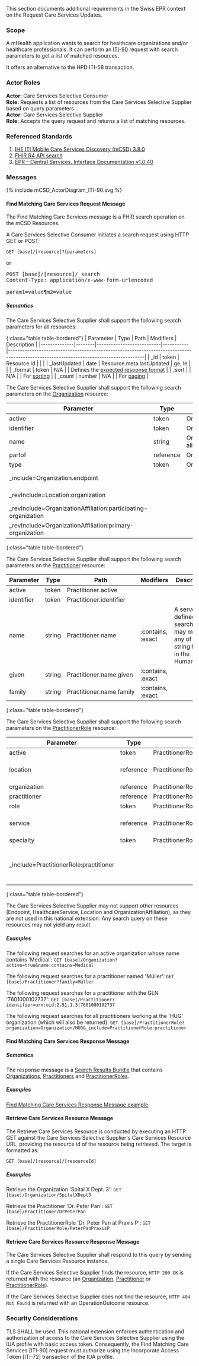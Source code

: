This section documents additional requirements in the Swiss EPR context on the Request Care Services Updates.

### Scope

A mHealth application wants to search for healthcare organizations and/or healthcare professionals. It can perform an
[ITI-90](iti-90.html) request with search parameters to get a list of matched resources.

It offers an alternative to the HPD ITI-58 transaction.

### Actor Roles

**Actor:** Care Services Selective Consumer<br>
**Role:** Requests a list of resources from the Care Services Selective Supplier based on query parameters.<br>
**Actor:** Care Services Selective Supplier<br>
**Role:** Accepts the query request and returns a list of matching resources.<br>

### Referenced Standards

1. [IHE ITI Mobile Care Services Discovery (mCSD) 3.8.0](https://profiles.ihe.net/ITI/mCSD/3.8.0/)<br>
2. [FHIR R4 API search](http://hl7.org/fhir/R4/http.html#search)<br>
3. [EPR – Central Services, Interface Documentation v1.0.40](https://www.e-health-suisse.ch/en/technik-semantik/epr-projectathon/epr-programming-aids/relevant-specifications.html#CentServRes)

### Messages

<div>{% include mCSD_ActorDiagram_ITI-90.svg %}</div>

#### Find Matching Care Services Request Message

The Find Matching Care Services message is a FHIR search operation on the mCSD Resources.

A Care Services Selective Consumer initiates a search request using HTTP GET or POST:

`GET [base]/[resource]?[parameters]`

or
<pre>
POST [base]/[resource]/_search
Content-Type: application/x-www-form-urlencoded

param1=value&param2=value
</pre>

##### Semantics

The Care Services Selective Supplier shall support the following search parameters for all resources:

{:class="table table-bordered"}
| Parameter    | Type   | Path                      | Modifiers | Description                                                                                                                           |
|--------------|--------|---------------------------|-----------|---------------------------------------------------------------------------------------------------------------------------------------|
| _id          | token  | Resource.id               |           |                                                                                                                                       |
| _lastUpdated | date   | Resource.meta.lastUpdated | ge, le    |                                                                                                                                       |
| _format      | token  | N/A                       |           | Defines the [expected response format](https://profiles.ihe.net/ITI/TF/Volume2/ch-Z.html#z.6-populating-the-expected-response-format) |
| _sort        |        | N/A                       |           | For [sorting](https://www.hl7.org/fhir/R4/search.html#sort)                                                                           |
| _count       | number | N/A                       |           | For [paging](https://www.hl7.org/fhir/R4/search.html#count)                                                                           |

The Care Services Selective Supplier shall support the following search parameters on the
[Organization](StructureDefinition-CH.mCSD.Organization.html) resource:

| Parameter                                                      | Type      | Path                       | Modifiers          | Description      |
|----------------------------------------------------------------|-----------|----------------------------|--------------------|------------------|
| active                                                         | token     | Organization.active        |                    |                  |
| identifier                                                     | token     | Organization.identifier    |                    |                  |
| name                                                           | string    | Organization.(name, alias) | :contains, :exact  |                  |
| partof                                                         | reference | Organization.partOf        |                    |                  |
| type                                                           | token     | Organization.type          |                    |                  |
| _include=Organization.endpoint                                 |           |                            |                    | It has no effect |
| _revInclude=Location:organization                              |           |                            |                    | It has no effect |
| _revInclude=OrganizationAffiliation:participating-organization |           |                            |                    | It has no effect |
| _revInclude=OrganizationAffiliation:primary-organization       |           |                            |                    | It has no effect |
{:class="table table-bordered"}

The Care Services Selective Supplier shall support the following search parameters on the 
[Practitioner](StructureDefinition-CH.mCSD.Practitioner.html) resource:

| Parameter  | Type   | Path                     | Modifiers          | Description                                                                       |
|------------|--------|--------------------------|--------------------|-----------------------------------------------------------------------------------|
| active     | token  | Practitioner.active      |                    |                                                                                   |
| identifier | token  | Practitioner.identifier  |                    |                                                                                   |
| name       | string | Practitioner.name        | :contains, :exact  | A server defined search that may match any of the string fields in the HumanName  |
| given      | string | Practitioner.name.given  | :contains, :exact  |                                                                                   |
| family     | string | Practitioner.name.family | :contains, :exact  |                                                                                   |
{:class="table table-bordered"}

The Care Services Selective Supplier shall support the following search parameters on the 
[PractitionerRole](StructureDefinition-CH.mCSD.PractitionerRole.html) resource:

| Parameter                              | Type      | Path                               | Modifiers | Description                                           |
|----------------------------------------|-----------|------------------------------------|-----------|-------------------------------------------------------|
| active                                 | token     | PractitionerRole.active            |           |                                                       |
| location                               | reference | PractitionerRole.location          |           | Will not yield any results                            |
| organization                           | reference | PractitionerRole.organization      |           |                                                       |
| practitioner                           | reference | PractitionerRole.practitioner      |           |                                                       |
| role                                   | token     | PractitionerRole.code              |           |                                                       |
| service                                | reference | PractitionerRole.healthcareService |           | Will not yield any results                            |
| specialty                              | token     | PractitionerRole.specialty         |           |                                                       |
| _include=PractitionerRole:practitioner |           |                                    |           | Includes the referenced Practitioners in the response |
{:class="table table-bordered"}

The Care Services Selective Supplier may not support other resources (Endpoint, HealthcareService, Location and 
OrganizationAffiliation), as they are not used in this national extension. Any search query on these resources may 
not yield any result.

##### Examples

The following request searches for an active organization whose name contains 'Medical':
`GET [base]/Organization?active=true&name:contains=Medical`

The following request searches for a practitioner named 'Müller':
`GET [base]/Practitioner?family=Müller`

The following request searches for a practitioner with the GLN '7601000102737':
`GET [base]/Practitioner?identifier=urn:oid:2.51.1.3|7601000102737`

The following request searches for all practitioners working at the 'HUG' organization (which will also be returned):
`GET [base]/PractitionerRole?organization=Organization/HUG&_include=PractitionerRole:practitioner`

#### Find Matching Care Services Response Message

##### Semantics

The response message is a [Search Results Bundle](http://hl7.org/fhir/R4/bundle.html#searchset) that contains
[Organizations](StructureDefinition-CH.mCSD.Organization.html),
[Practitioners](StructureDefinition-CH.mCSD.Practitioner.html) and
[PractitionerRoles](StructureDefinition-CH.mCSD.Practitionerrole.html).

##### Examples

[Find Matching Care Services Response Message example](Bundle-FindMatchingCareServicesResponse.html).

#### Retrieve Care Services Resource Message

The Retrieve Care Services Resource is conducted by executing an HTTP GET against the Care Services Selective 
Supplier's Care Services Resource URL, providing the resource id of the resource being retrieved. The target is 
formatted as:

`GET [base]/[resource]/[resourceId]`

##### Examples

Retrieve the Organization 'Spital X Dept. 3': `GET [base]/Organization/SpitalXDept3`

Retrieve the Practitioner 'Dr. Peter Pan': `GET [base]/Practitioner/DrPeterPan`

Retrieve the PractitionerRole 'Dr. Peter Pan at Praxis P': `GET [base]/PractitionerRole/PeterPanPraxisP`

#### Retrieve Care Services Resource Response Message

The Care Services Selective Supplier shall respond to this query by sending a single Care Services Resource instance.

If the Care Services Selective Supplier finds the resource, `HTTP 200 OK` is returned with the resource (an 
[Organization](StructureDefinition-CH.mCSD.Organization.html),
[Practitioner](StructureDefinition-CH.mCSD.Practitioner.html) or
[PractitionerRole](StructureDefinition-CH.mCSD.Practitionerrole.html)).

If the Care Services Selective Supplier does not find the resource, `HTTP 404 Not Found` is returned with an 
OperationOutcome resource.

### Security Considerations

TLS SHALL be used. This national extension enforces authentication and authorization of access to the Care Services 
Selective Supplier using the IUA profile with basic access token. Consequently, the Find Matching Care Services 
[ITI-90] request must authorize using the Incorporate Access Token [ITI-72] transaction of the IUA profile.
